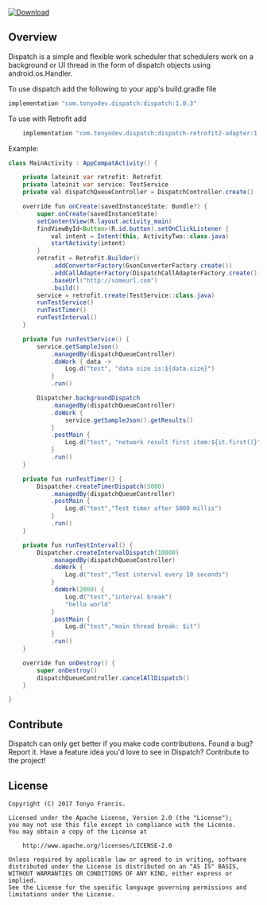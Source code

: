 [ ![Download](https://api.bintray.com/packages/tonyofrancis/maven/dispatch/images/download.svg?version=1.0.3) ](https://bintray.com/tonyofrancis/maven/dispatch/1.0.3/link)

Overview
--------

Dispatch is a simple and flexible work scheduler that schedulers work on a background or UI thread in the form of dispatch objects using android.os.Handler.

To use dispatch add the following to your app's build.gradle file
```java
implementation "com.tonyodev.dispatch:dispatch:1.0.3"
```

To use with Retrofit add
```java
    implementation "com.tonyodev.dispatch:dispatch-retrofit2-adapter:1.0.3"
```

Example:
```java
class MainActivity : AppCompatActivity() {

    private lateinit var retrofit: Retrofit
    private lateinit var service: TestService
    private val dispatchQueueController = DispatchController.create()

    override fun onCreate(savedInstanceState: Bundle?) {
        super.onCreate(savedInstanceState)
        setContentView(R.layout.activity_main)
        findViewById<Button>(R.id.button).setOnClickListener {
            val intent = Intent(this, ActivityTwo::class.java)
            startActivity(intent)
        }
        retrofit = Retrofit.Builder()
            .addConverterFactory(GsonConverterFactory.create())
            .addCallAdapterFactory(DispatchCallAdapterFactory.create())
            .baseUrl("http://someurl.com")
            .build()
        service = retrofit.create(TestService::class.java)
        runTestService()
        runTestTimer()
        runTestInterval()
    }

    private fun runTestService() {
        service.getSampleJson()
            .managedBy(dispatchQueueController)
            .doWork { data ->
                Log.d("test", "data size is:${data.size}")
            }
            .run()

        Dispatcher.backgroundDispatch
            .managedBy(dispatchQueueController)
            .doWork {
                service.getSampleJson().getResults()
            }
            .postMain {
                Log.d("test", "network result first item:${it.first()}")
            }
            .run()
    }

    private fun runTestTimer() {
        Dispatcher.createTimerDispatch(5000)
            .managedBy(dispatchQueueController)
            .postMain {
                Log.d("test","Test timer after 5000 millis")
            }
            .run()
    }

    private fun runTestInterval() {
        Dispatcher.createIntervalDispatch(10000)
            .managedBy(dispatchQueueController)
            .doWork {
                Log.d("test","Test interval every 10 seconds")
            }
            .doWork(2000) {
                Log.d("test","interval break")
                "hello world"
            }
            .postMain {
                Log.d("test","main thread break: $it")
            }
            .run()
    }

    override fun onDestroy() {
        super.onDestroy()
        dispatchQueueController.cancelAllDispatch()
    }

}
```


Contribute
----------

Dispatch can only get better if you make code contributions. Found a bug? Report it.
Have a feature idea you'd love to see in Dispatch? Contribute to the project!


License
-------

```
Copyright (C) 2017 Tonyo Francis.

Licensed under the Apache License, Version 2.0 (the "License");
you may not use this file except in compliance with the License.
You may obtain a copy of the License at

	http://www.apache.org/licenses/LICENSE-2.0

Unless required by applicable law or agreed to in writing, software
distributed under the License is distributed on an "AS IS" BASIS,
WITHOUT WARRANTIES OR CONDITIONS OF ANY KIND, either express or implied.
See the License for the specific language governing permissions and
limitations under the License.
```
